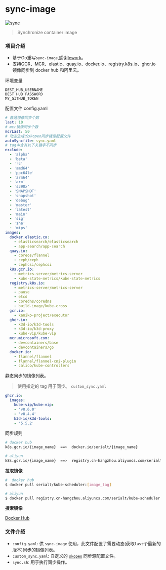 # sync-image
[![sync](https://github.com/serialt/sync-image/actions/workflows/sync.yml/badge.svg?branch=main)](https://github.com/serialt/sync-image/actions/workflows/sync.yml)


> Synchronize container image

### 项目介绍
* 基于Go重写`sync-image`,感谢[lework](https://github.com/lework/sync_image)。
* 支持GCR、MCR、elastic、quay.io、docker.io、registry.k8s.io、ghcr.io 镜像同步到 docker hub 和阿里云。

环境变量
```shell
DEST_HUB_USERNAME
DEST_HUB_PASSWORD
MY_GITHUB_TOKEN
```

配置文件
config.yaml

```yaml
# 普通镜像同步个数
last: 10  
# mcr镜像同步个数
mcrLast: 50
# 动态生成的skopeo同步镜像配置文件
autoSyncfile: sync.yaml
# tag中含有以下关键字不同步
exclude:
  - 'alpha'
  - 'beta' 
  - 'rc' 
  - 'amd64'
  - 'ppc64le' 
  - 'arm64' 
  - 'arm' 
  - 's390x'   
  - 'SNAPSHOT' 
  - 'snapshot'
  - 'debug' 
  - 'master' 
  - 'latest' 
  - 'main'
  - 'sig'
  - 'sha'
  - 'mips'
images:
  docker.elastic.co:
    - elasticsearch/elasticsearch
    - app-search/app-search
  quay.io:
    - coreos/flannel
    - ceph/ceph
    - cephcsi/cephcsi
  k8s.gcr.io:
    - metrics-server/metrics-server
    - kube-state-metrics/kube-state-metrics
  registry.k8s.io:
    - metrics-server/metrics-server
    - pause
    - etcd
    - coredns/coredns
    - build-image/kube-cross
  gcr.io:
    - kaniko-project/executor
  ghcr.io:
    - k3d-io/k3d-tools
    - k3d-io/k3d-proxy
    - kube-vip/kube-vip
  mcr.microsoft.com:
    - devcontainers/base
    - devcontainers/go
  docker.io:
    - flannel/flannel
    - flannel/flannel-cni-plugin
    - calico/kube-controllers

```


静态同步的镜像列表。
> 使用指定的 tag 用于同步。
`custom_sync.yaml`
```yaml
ghcr.io:
  images:
    kube-vip/kube-vip:
    - 'v0.6.0'
    - 'v0.4.4'
    k3d-io/k3d-tools:
    - '5.5.2'
```

同步规则

```bash
# docker hub
k8s.gcr.io/{image_name}  ==>  docker.io/serialt/{image_name}

# aliyun
k8s.gcr.io/{image_name}  ==>  registry.cn-hangzhou.aliyuncs.com/serialt/{image_name}
```

**拉取镜像**

```bash
#  docker hub
$ docker pull serialt/kube-scheduler:[image_tag]

# aliyun
$ docker pull registry.cn-hangzhou.aliyuncs.com/serialt/kube-scheduler:[image_tag]
```

**搜索镜像**

[Docker Hub](https://hub.docker.com/u/serialt)



### 文件介绍

- `config.yaml`: 供 `sync-image` 使用，此文件配置了需要动态(获取`last`个最新的版本)同步的镜像列表。
- `custom_sync.yaml`: 自定义的 [`skopeo`](https://github.com/containers/skopeo) 同步源配置文件。
- `sync.sh`: 用于执行同步操作。